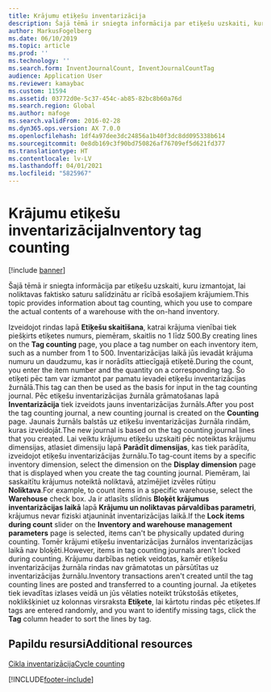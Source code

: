 ```yaml
---
title: Krājumu etiķešu inventarizācija
description: Šajā tēmā ir sniegta informācija par etiķešu uzskaiti, kuru izmantojat, lai noliktavas faktisko saturu salīdzinātu ar rīcībā esošajiem krājumiem.
author: MarkusFogelberg
ms.date: 06/10/2019
ms.topic: article
ms.prod: ''
ms.technology: ''
ms.search.form: InventJournalCount, InventJournalCountTag
audience: Application User
ms.reviewer: kamaybac
ms.custom: 11594
ms.assetid: 03772d0e-5c37-454c-ab85-82bc8b60a76d
ms.search.region: Global
ms.author: mafoge
ms.search.validFrom: 2016-02-28
ms.dyn365.ops.version: AX 7.0.0
ms.openlocfilehash: 1df4a97dee3dc24856a1b40f3dc8dd095338b614
ms.sourcegitcommit: 0e8db169c3f90bd750826af76709ef5d621fd377
ms.translationtype: HT
ms.contentlocale: lv-LV
ms.lasthandoff: 04/01/2021
ms.locfileid: "5825967"
---
```

# <a name="inventory-tag-counting"></a><span data-ttu-id="635f4-103">Krājumu etiķešu inventarizācija</span><span class="sxs-lookup"><span data-stu-id="635f4-103">Inventory tag counting</span></span>

[!include [banner](../includes/banner.md)]

<span data-ttu-id="635f4-104">Šajā tēmā ir sniegta informācija par etiķešu uzskaiti, kuru izmantojat, lai noliktavas faktisko saturu salīdzinātu ar rīcībā esošajiem krājumiem.</span><span class="sxs-lookup"><span data-stu-id="635f4-104">This topic provides information about tag counting, which you use to compare the actual contents of a warehouse with the on-hand inventory.</span></span>

<span data-ttu-id="635f4-105">Izveidojot rindas lapā **Etiķešu skaitīšana**, katrai krājuma vienībai tiek piešķirts etiķetes numurs, piemēram, skaitlis no 1 līdz 500.</span><span class="sxs-lookup"><span data-stu-id="635f4-105">By creating lines on the **Tag counting** page, you place a tag number on each inventory item, such as a number from 1 to 500.</span></span> <span data-ttu-id="635f4-106">Inventarizācijas laikā jūs ievadāt krājuma numuru un daudzumu, kas ir norādīts attiecīgajā etiķetē.</span><span class="sxs-lookup"><span data-stu-id="635f4-106">During the count, you enter the item number and the quantity on a corresponding tag.</span></span> <span data-ttu-id="635f4-107">Šo etiķeti pēc tam var izmantot par pamatu ievadei etiķešu inventarizācijas žurnālā.</span><span class="sxs-lookup"><span data-stu-id="635f4-107">This tag can then be used as the basis for input in the tag counting journal.</span></span> <span data-ttu-id="635f4-108">Pēc etiķešu inventarizācijas žurnāla grāmatošanas lapā **Inventarizācija** tiek izveidots jauns inventarizācijas žurnāls.</span><span class="sxs-lookup"><span data-stu-id="635f4-108">After you post the tag counting journal, a new counting journal is created on the **Counting** page.</span></span> <span data-ttu-id="635f4-109">Jaunais žurnāls balstās uz etiķešu inventarizācijas žurnāla rindām, kuras izveidojāt.</span><span class="sxs-lookup"><span data-stu-id="635f4-109">The new journal is based on the tag counting journal lines that you created.</span></span> <span data-ttu-id="635f4-110">Lai veiktu krājumu etiķešu uzskaiti pēc noteiktas krājumu dimensijas, atlasiet dimensiju lapā **Parādīt dimensijas**, kas tiek parādīta, izveidojot etiķešu inventarizācijas žurnālu.</span><span class="sxs-lookup"><span data-stu-id="635f4-110">To tag-count items by a specific inventory dimension, select the dimension on the **Display dimension** page that is displayed when you create the tag counting journal.</span></span> <span data-ttu-id="635f4-111">Piemēram, lai saskaitītu krājumus noteiktā noliktavā, atzīmējiet izvēles rūtiņu **Noliktava**.</span><span class="sxs-lookup"><span data-stu-id="635f4-111">For example, to count items in a specific warehouse, select the **Warehouse** check box.</span></span> <span data-ttu-id="635f4-112">Ja ir atlasīts slīdnis **Bloķēt krājumus inventarizācijas laikā** lapā **Krājumu un noliktavas pārvaldības parametri**, krājumus nevar fiziski atjaunināt inventarizācijas laikā.</span><span class="sxs-lookup"><span data-stu-id="635f4-112">If the **Lock items during count** slider on the **Inventory and warehouse management parameters** page is selected, items can't be physically updated during counting.</span></span> <span data-ttu-id="635f4-113">Tomēr krājumi etiķešu inventarizācijas žurnālos inventarizācijas laikā nav bloķēti.</span><span class="sxs-lookup"><span data-stu-id="635f4-113">However, items in tag counting journals aren't locked during counting.</span></span> <span data-ttu-id="635f4-114">Krājumu darbības netiek veidotas, kamēr etiķešu inventarizācijas žurnāla rindas nav grāmatotas un pārsūtītas uz inventarizācijas žurnālu.</span><span class="sxs-lookup"><span data-stu-id="635f4-114">Inventory transactions aren't created until the tag counting lines are posted and transferred to a counting journal.</span></span> <span data-ttu-id="635f4-115">Ja etiķetes tiek ievadītas izlases veidā un jūs vēlaties noteikt trūkstošās etiķetes, noklikšķiniet uz kolonnas virsraksta **Etiķete**, lai kārtotu rindas pēc etiķetes.</span><span class="sxs-lookup"><span data-stu-id="635f4-115">If tags are entered randomly, and you want to identify missing tags, click the **Tag** column header to sort the lines by tag.</span></span>

## <a name="additional-resources"></a><span data-ttu-id="635f4-116">Papildu resursi</span><span class="sxs-lookup"><span data-stu-id="635f4-116">Additional resources</span></span>

[<span data-ttu-id="635f4-117">Cikla inventarizācija</span><span class="sxs-lookup"><span data-stu-id="635f4-117">Cycle counting</span></span>](../warehousing/cycle-counting.md)


[!INCLUDE[footer-include](../../includes/footer-banner.md)]